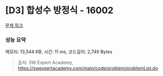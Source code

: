 # [D3] 합성수 방정식 - 16002 

[문제 링크](https://swexpertacademy.com/main/code/problem/problemDetail.do?contestProbId=AYYAGCNKPgIDFARc) 

### 성능 요약

메모리: 13,544 KB, 시간: 11 ms, 코드길이: 2,749 Bytes



> 출처: SW Expert Academy, https://swexpertacademy.com/main/code/problem/problemList.do